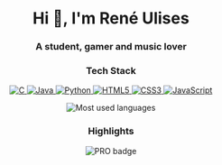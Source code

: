 

<!-- Profile header -->
<h1 align="center">Hi 👋, I'm René Ulises</h1>
<h3 align="center">A student, gamer and music lover</h3>

<!-- Social media links -->


<!-- Tech stack -->
<h3 align="center">Tech Stack</h3>
<p align="center">
  <a href="https://www.cprogramming.com/" target="_blank">
    <img src="https://img.icons8.com/color/48/000000/c-programming.png" alt="C"/>
  </a>
  <a href="https://www.java.com" target="_blank">
    <img src="https://img.icons8.com/color/48/000000/java-coffee-cup-logo.png" alt="Java"/>
  </a>
  <a href="https://www.python.org" target="_blank">
    <img src="https://img.icons8.com/color/48/000000/python.png" alt="Python"/>
  </a>
  <a href="https://developer.mozilla.org/en-US/docs/Web/HTML" target="_blank">
    <img src="https://img.icons8.com/color/48/000000/html-5.png" alt="HTML5"/>
  </a>
  <a href="https://developer.mozilla.org/en-US/docs/Web/CSS" target="_blank">
    <img src="https://img.icons8.com/color/48/000000/css3.png" alt="CSS3"/>
  </a>
  <a href="https://www.javascript.com/" target="_blank">
    <img src="https://img.icons8.com/color/48/000000/javascript.png" alt="JavaScript"/>
  </a>
</p>


<!-- Most used languages -->
<p align="center">
  <img src="https://github-readme-stats.vercel.app/api/top-langs/?username=GODZ255GG&layout=compact&theme=dark" alt="Most used languages" />
</p>

<!-- Highlights -->
<h3 align="center">Highlights</h3>
<p align="center">
  <img src="https://img.shields.io/badge/-PRO-brightgreen" alt="PRO badge"/>
</p>

